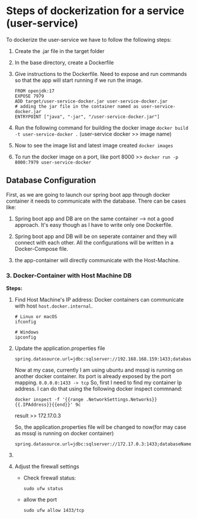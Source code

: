 # Steps of dockerization for a service (user-service) 

To dockerize the user-service we have to follow the following steps:

1. Create the .jar file in the target folder
2. In the base directory, create a Dockerfile
3. Give instructions to the Dockerfile. Need to expose and run commands so that the app will start running if we run the image.

    ```
    FROM openjdk:17
    EXPOSE 7979
    ADD target/user-service-docker.jar user-service-docker.jar
    # adding the jar file in the container named as user-service-docker.jar
    ENTRYPOINT ["java", "-jar", "/user-service-docker.jar"]
    ```
4. Run the following command for building the docker image
```docker build -t user-service-docker .``` (user-service docker >> image name)
5. Now to see the image list and latest image created ```docker images```
6. To run the docker image on a port, like port 8000 >> ```docker run -p 8000:7979 user-service-docker```


##  Database Configuration 

First, as we are going to launch our spring boot app through docker container it needs to communicate with the database. There can be cases like:
    
1. Spring boot app and DB are on the same container --> not a good approach. It's easy though as I have to write only one Dockerfile. 

2. Spring boot app and DB will be on seperate container and they will connect with each other. All the configurations will be written in a Docker-Compose file.

3. the app-container will directly communicate with the Host-Machine. 

### 3. Docker-Container with Host Machine DB
**Steps:**

1. Find Host Machine's IP address: Docker containers can communicate with host `host.docker.internal`.
    ```
    # Linux or macOS
    ifconfig

    # Windows
    ipconfig
    ```

2. Update the application.properties file 
    
    ```
    spring.datasource.url=jdbc:sqlserver://192.168.168.159:1433;databaseName=payment_gateway;trustServerCertificate=true;sendTimeAsDateTime=false
    ```
    
    Now at my case, currently I am using ubuntu and mssql is running on another docker container. Its port is already exposed by the port mapping. `0.0.0.0:1433 -> tcp` So, first I need to find my container Ip address.
    I can do that using the following docker inspect commnand: 
    
    ```
    docker inspect -f '{{range .NetworkSettings.Networks}}{{.IPAddress}}{{end}}' 9c
    ```
    result >> 172.17.0.3

    So, the application.properties file will be changed to now(for may case as mssql is running on docker container)

    ```
    spring.datasource.url=jdbc:sqlserver://172.17.0.3:1433;databaseName=payment_gateway;trustServerCertificate=true;sendTimeAsDateTime=false
    ```


3. 

4. Adjust the firewall settings
    
    - Check firewall status:
        ```
        sudo ufw status
        ```
    - allow the port
        ```
        sudo ufw allow 1433/tcp
        ```

    

    